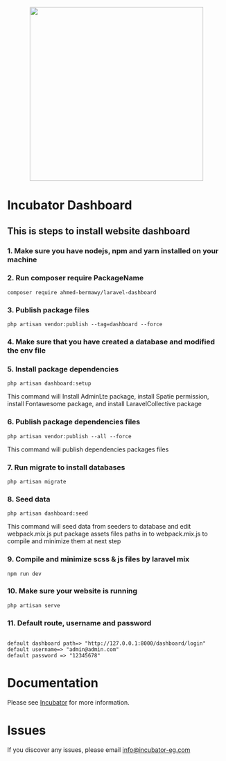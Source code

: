<p align="center">
<a href="https://incubator-eg.com" target="_blank">
<img src="https://incubator-eg.com/asset/img/brand.png" width="400"></a></p>



# Incubator Dashboard

## This is steps to install website dashboard

### 1. Make sure you have nodejs, npm and yarn installed on your machine

### 2. Run composer require PackageName

```pash
composer require ahmed-bermawy/laravel-dashboard
```

### 3. Publish package files

```pash
php artisan vendor:publish --tag=dashboard --force
```
### 4. Make sure that you have created a database and modified the env file


### 5. Install package dependencies

```pash
php artisan dashboard:setup
```
This command will Install AdminLte package, install Spatie permission, install Fontawesome package, and install LaravelCollective package

### 6. Publish package dependencies files

```pash
php artisan vendor:publish --all --force
```
This command will publish dependencies packages files

### 7. Run migrate to install databases
```pash
php artisan migrate
```

### 8. Seed data
```pash
php artisan dashboard:seed
```
This command will seed data from seeders to database and edit webpack.mix.js put package assets files paths in to webpack.mix.js to compile and minimize them at next step
### 9. Compile and minimize scss & js files by laravel mix
```pash
npm run dev
```
### 10. Make sure your website is running
```pash 
php artisan serve
```
### 11. Default route, username and password
```

default dashboard path=> "http://127.0.0.1:8000/dashboard/login" 
default username=> "admin@admin.com" 
default password => "12345678"
```

# Documentation 
Please see
<a href="https://dashboard.incubator-eg.com/">Incubator</a>
for more information.

# Issues
If you discover any issues, please email <a href="mailto:info@incubator-eg.com?subject=New issue report" target="_blank">info@incubator-eg.com
</a>

